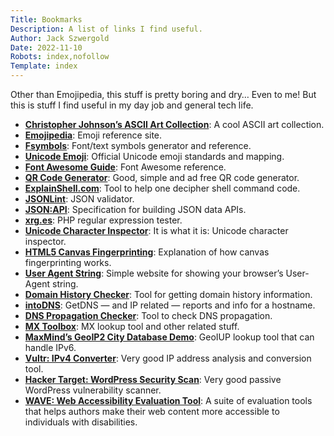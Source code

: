 ```yaml
---
Title: Bookmarks
Description: A list of links I find useful.
Author: Jack Szwergold
Date: 2022-11-10
Robots: index,nofollow
Template: index
---
```


Other than Emojipedia, this stuff is pretty boring and dry… Even to me! But this is stuff I find useful in my day job and general tech life.


 - [**Christopher Johnson’s ASCII Art Collection**](https://asciiart.website/): A cool ASCII art collection.
 - [**Emojipedia**](https://emojipedia.org/): Emoji reference site.
 - [**Fsymbols**](https://fsymbols.com/): Font/text symbols generator and reference.
 - [**Unicode Emoji**](https://www.unicode.org/Public/emoji/): Official Unicode emoji standards and mapping.
 - [**Font Awesome Guide**](https://astronautweb.co/snippet/font-awesome/): Font Awesome reference.
 - [**QR Code Generator**](https://www.the-qrcode-generator.com/): Good, simple and ad free QR code generator.
 - [**ExplainShell.com**](https://explainshell.com/): Tool to help one decipher shell command code.
 - [**JSONLint**](https://jsonlint.com/): JSON validator.
 - [**JSON:API**](https://jsonapi.org/): Specification for building JSON data APIs.
 - [**xrg.es**](https://xrg.es/): PHP regular expression tester.
 - [**Unicode Character Inspector**](https://apps.timwhitlock.info/unicode/inspect/): It is what it is: Unicode character inspector.
 - [**HTML5 Canvas Fingerprinting**](https://browserleaks.com/canvas/): Explanation of how canvas fingerprinting works.
 - [**User Agent String**](http://useragentstring.com/): Simple website for showing your browser’s User-Agent string.
 - [**Domain History Checker**](https://whoisrequest.com/history/): Tool for getting domain history information.
 - [**intoDNS**](https://intodns.com/): GetDNS — and IP related — reports and info for a hostname.
 - [**DNS Propagation Checker**](https://dnschecker.org/): Tool to check DNS propagation.
 - [**MX Toolbox**](https://mxtoolbox.com/): MX lookup tool and other related stuff.
 - [**MaxMind’s GeoIP2 City Database Demo**](https://www.maxmind.com/en/geoip-demo/): GeoIUP lookup tool that can handle IPv6.
 - [**Vultr: IPv4 Converter**](https://www.vultr.com/resources/ipv4-converter/): Very good IP address analysis and conversion tool.
 - [**Hacker Target: WordPress Security Scan**](https://hackertarget.com/wordpress-security-scan/): Very good passive WordPress vulnerability scanner.
 - [**WAVE: Web Accessibility Evaluation Tool**](https://wave.webaim.org/): A suite of evaluation tools that helps authors make their web content more accessible to individuals with disabilities.
